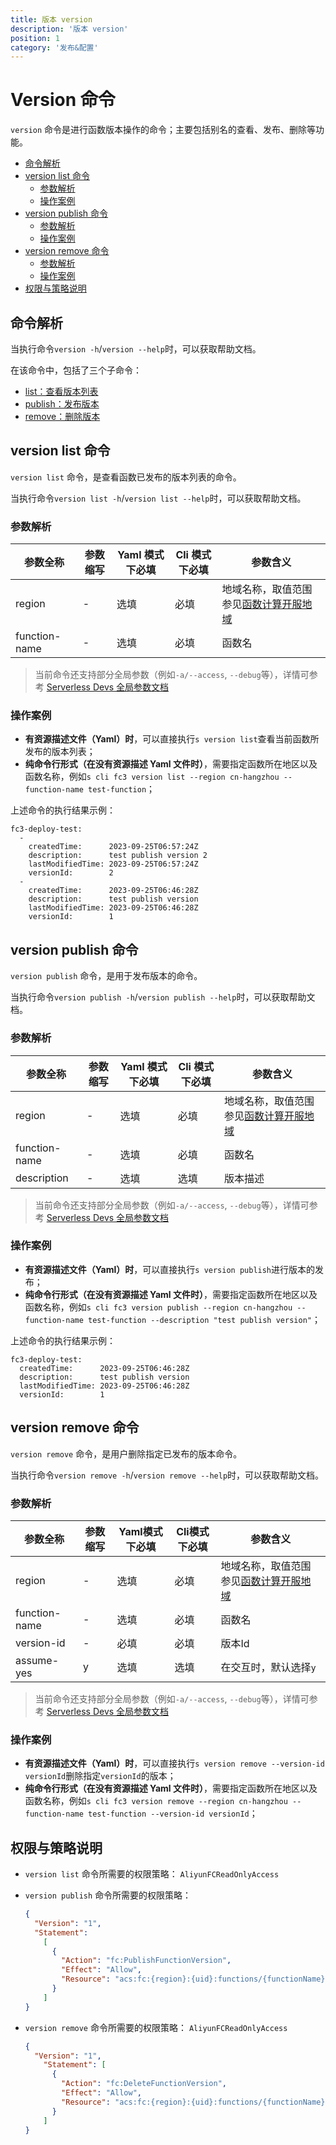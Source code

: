 ```yaml
---
title: 版本 version
description: '版本 version'
position: 1
category: '发布&配置'
---
```


# Version 命令

`version` 命令是进行函数版本操作的命令；主要包括别名的查看、发布、删除等功能。

- [命令解析](#命令解析)
- [version list 命令](#version-list-命令)
  - [参数解析](#参数解析)
  - [操作案例](#操作案例)
- [version publish 命令](#version-publish-命令)
  - [参数解析](#参数解析-1)
  - [操作案例](#操作案例-1)
- [version remove 命令](#version-remove-命令)
  - [参数解析](#参数解析-2)
  - [操作案例](#操作案例-2)
- [权限与策略说明](#权限与策略说明)

## 命令解析

当执行命令`version -h`/`version --help`时，可以获取帮助文档。

在该命令中，包括了三个子命令：

- [list：查看版本列表](#version-list-命令)
- [publish：发布版本](#version-publish-命令)
- [remove：删除版本](#version-remove-命令)

## version list 命令

`version list` 命令，是查看函数已发布的版本列表的命令。

当执行命令`version list -h`/`version list --help`时，可以获取帮助文档。

### 参数解析

| 参数全称     | 参数缩写 | Yaml 模式下必填 | Cli 模式下必填 | 参数含义                                                                                                                                                                                                                                                                                                   |
| ------------ | -------- | --------------- | -------------- | ---------------------------------------------------------------------------------------------------------------------------------------------------------------------------------------------------------------------------------------------------------------------------------------------------------- |
| region                       | -        | 选填            | 必填           | 地域名称，取值范围参见[函数计算开服地域](https://www.alibabacloud.com/help/zh/fc/product-overview/region-availability) |
| function-name                | -        | 选填            | 必填           | 函数名 |

> 当前命令还支持部分全局参数（例如`-a/--access`, `--debug`等），详情可参考 [Serverless Devs 全局参数文档](https://serverless-devs.com/serverless-devs/command/readme#全局参数)

### 操作案例

- **有资源描述文件（Yaml）时**，可以直接执行`s version list`查看当前函数所发布的版本列表；
- **纯命令行形式（在没有资源描述 Yaml 文件时）**，需要指定函数所在地区以及函数名称，例如`s cli fc3 version list --region cn-hangzhou --function-name test-function`；

上述命令的执行结果示例：

```text
fc3-deploy-test:
  - 
    createdTime:      2023-09-25T06:57:24Z
    description:      test publish version 2
    lastModifiedTime: 2023-09-25T06:57:24Z
    versionId:        2
  - 
    createdTime:      2023-09-25T06:46:28Z
    description:      test publish version
    lastModifiedTime: 2023-09-25T06:46:28Z
    versionId:        1
```

## version publish 命令

`version publish` 命令，是用于发布版本的命令。

当执行命令`version publish -h`/`version publish --help`时，可以获取帮助文档。

### 参数解析

| 参数全称              | 参数缩写 | Yaml 模式下必填 | Cli 模式下必填 | 参数含义                                                                                                                                                                                                                                                                                                   |
| --------------------- | -------- | --------------- | -------------- | ---------------------------------------------------------------------------------------------------------------------------------------------------------------------------------------------------------------------------------------------------------------------------------------------------------- |
| region                       | -        | 选填            | 必填           | 地域名称，取值范围参见[函数计算开服地域](https://www.alibabacloud.com/help/zh/fc/product-overview/region-availability) |
| function-name                | -        | 选填            | 必填           | 函数名 |
| description           | -        | 选填            | 选填           | 版本描述                                                                                                                                                                      
> 当前命令还支持部分全局参数（例如`-a/--access`, `--debug`等），详情可参考 [Serverless Devs 全局参数文档](https://serverless-devs.com/serverless-devs/command/readme#全局参数)

### 操作案例

- **有资源描述文件（Yaml）时**，可以直接执行`s version publish`进行版本的发布；
- **纯命令行形式（在没有资源描述 Yaml 文件时）**，需要指定函数所在地区以及函数名称，例如`s cli fc3 version publish --region cn-hangzhou --function-name test-function --description "test publish version"`；

上述命令的执行结果示例：

```text
fc3-deploy-test:
  createdTime:      2023-09-25T06:46:28Z
  description:      test publish version
  lastModifiedTime: 2023-09-25T06:46:28Z
  versionId:        1
```

## version remove 命令
`version remove` 命令，是用户删除指定已发布的版本命令。

当执行命令`version remove -h`/`version remove --help`时，可以获取帮助文档。

### 参数解析

| 参数全称     | 参数缩写 | Yaml模式下必填 | Cli模式下必填 | 参数含义                                                     |
| ------------ | -------- | -------------- | ------------- | ------------------------------------------------------------ |
| region                       | -        | 选填            | 必填           | 地域名称，取值范围参见[函数计算开服地域](https://www.alibabacloud.com/help/zh/fc/product-overview/region-availability) |
| function-name                | -        | 选填            | 必填           | 函数名 |
| version-id   | -        | 必填           | 必填          | 版本Id                                                       |
| assume-yes | y        | 选填           |选填   | 在交互时，默认选择`y`                                        |

> 当前命令还支持部分全局参数（例如`-a/--access`, `--debug`等），详情可参考 [Serverless Devs 全局参数文档](https://serverless-devs.com/serverless-devs/command/readme#全局参数)

### 操作案例

- **有资源描述文件（Yaml）时**，可以直接执行`s version remove --version-id versionId`删除指定`versionId`的版本；
- **纯命令行形式（在没有资源描述 Yaml 文件时）**，需要指定函数所在地区以及函数名称，例如`s cli fc3 version remove --region cn-hangzhou --function-name test-function --version-id versionId`；

<!-- 上述命令的执行结果示例：

```text
VersionId [1] deleted successfully.
``` -->


## 权限与策略说明

- `version list` 命令所需要的权限策略： `AliyunFCReadOnlyAccess`

- `version publish` 命令所需要的权限策略：

  ```json
  {
    "Version": "1",
    "Statement":
      [
        {
          "Action": "fc:PublishFunctionVersion",
          "Effect": "Allow",
          "Resource": "acs:fc:{region}:{uid}:functions/{functionName}/versions/*"
        }
      ]
  }
  ```
- `version remove` 命令所需要的权限策略：
 `AliyunFCReadOnlyAccess`  

    ```json
    {
      "Version": "1",
        "Statement": [
          {
            "Action": "fc:DeleteFunctionVersion",
            "Effect": "Allow",
            "Resource": "acs:fc:{region}:{uid}:functions/{functionName}/versions/*"
          }
        ]
    }
    ```